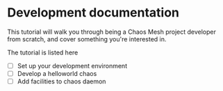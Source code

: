# Development documentation

This tutorial will walk you through being a Chaos Mesh project developer from scratch, and cover something you're interested in.

The tutorial is listed here
- [ ] Set up your development environment
- [ ] Develop a helloworld chaos
- [ ] Add facilities to chaos daemon
